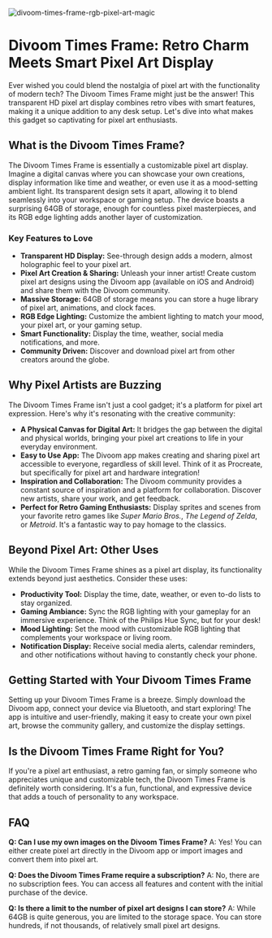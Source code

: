 ![divoom-times-frame-rgb-pixel-art-magic](https://images.pexels.com/photos/15364852/pexels-photo-15364852.jpeg?auto=compress&cs=tinysrgb&fit=crop&h=627&w=1200)

# Divoom Times Frame: Retro Charm Meets Smart Pixel Art Display

Ever wished you could blend the nostalgia of pixel art with the functionality of modern tech? The Divoom Times Frame might just be the answer! This transparent HD pixel art display combines retro vibes with smart features, making it a unique addition to any desk setup. Let's dive into what makes this gadget so captivating for pixel art enthusiasts.

## What is the Divoom Times Frame?

The Divoom Times Frame is essentially a customizable pixel art display. Imagine a digital canvas where you can showcase your own creations, display information like time and weather, or even use it as a mood-setting ambient light. Its transparent design sets it apart, allowing it to blend seamlessly into your workspace or gaming setup. The device boasts a surprising 64GB of storage, enough for countless pixel masterpieces, and its RGB edge lighting adds another layer of customization.

### Key Features to Love

*   **Transparent HD Display:** See-through design adds a modern, almost holographic feel to your pixel art.
*   **Pixel Art Creation & Sharing:** Unleash your inner artist! Create custom pixel art designs using the Divoom app (available on iOS and Android) and share them with the Divoom community.
*   **Massive Storage:** 64GB of storage means you can store a huge library of pixel art, animations, and clock faces.
*   **RGB Edge Lighting:** Customize the ambient lighting to match your mood, your pixel art, or your gaming setup.
*   **Smart Functionality:** Display the time, weather, social media notifications, and more.
*   **Community Driven:** Discover and download pixel art from other creators around the globe.

## Why Pixel Artists are Buzzing

The Divoom Times Frame isn't just a cool gadget; it's a platform for pixel art expression. Here's why it's resonating with the creative community:

*   **A Physical Canvas for Digital Art:** It bridges the gap between the digital and physical worlds, bringing your pixel art creations to life in your everyday environment.
*   **Easy to Use App:** The Divoom app makes creating and sharing pixel art accessible to everyone, regardless of skill level. Think of it as Procreate, but specifically for pixel art and hardware integration!
*   **Inspiration and Collaboration:** The Divoom community provides a constant source of inspiration and a platform for collaboration. Discover new artists, share your work, and get feedback.
*   **Perfect for Retro Gaming Enthusiasts:** Display sprites and scenes from your favorite retro games like *Super Mario Bros.*, *The Legend of Zelda*, or *Metroid*. It's a fantastic way to pay homage to the classics.

## Beyond Pixel Art: Other Uses

While the Divoom Times Frame shines as a pixel art display, its functionality extends beyond just aesthetics. Consider these uses:

*   **Productivity Tool:** Display the time, date, weather, or even to-do lists to stay organized.
*   **Gaming Ambiance:** Sync the RGB lighting with your gameplay for an immersive experience. Think of the Philips Hue Sync, but for your desk!
*   **Mood Lighting:** Set the mood with customizable RGB lighting that complements your workspace or living room.
*   **Notification Display:** Receive social media alerts, calendar reminders, and other notifications without having to constantly check your phone.

## Getting Started with Your Divoom Times Frame

Setting up your Divoom Times Frame is a breeze. Simply download the Divoom app, connect your device via Bluetooth, and start exploring! The app is intuitive and user-friendly, making it easy to create your own pixel art, browse the community gallery, and customize the display settings.

## Is the Divoom Times Frame Right for You?

If you're a pixel art enthusiast, a retro gaming fan, or simply someone who appreciates unique and customizable tech, the Divoom Times Frame is definitely worth considering. It's a fun, functional, and expressive device that adds a touch of personality to any workspace.

## FAQ

**Q: Can I use my own images on the Divoom Times Frame?**
A: Yes! You can either create pixel art directly in the Divoom app or import images and convert them into pixel art. 

**Q: Does the Divoom Times Frame require a subscription?**
A: No, there are no subscription fees. You can access all features and content with the initial purchase of the device.

**Q: Is there a limit to the number of pixel art designs I can store?**
A: While 64GB is quite generous, you are limited to the storage space. You can store hundreds, if not thousands, of relatively small pixel art designs.
